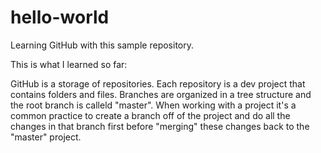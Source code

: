 # hello-world
Learning GitHub with this sample repository.

This is what I learned so far:

GitHub is a storage of repositories. Each repository is a dev project that contains folders and files.
Branches are organized in a tree structure and the root branch is calleld "master".
When working with a project it's a common practice to create a branch off of the project and do all the changes in that branch first before "merging" these changes back to the "master" project.

